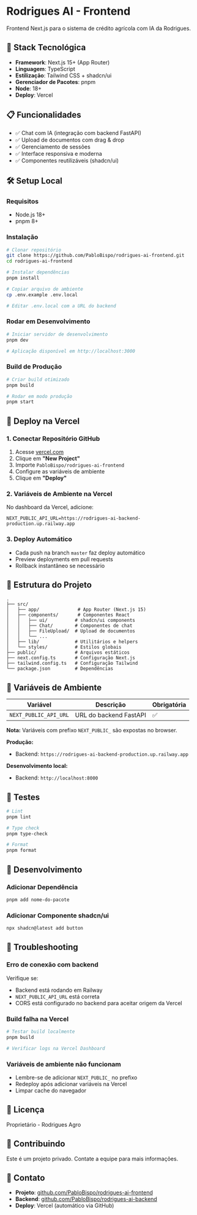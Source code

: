 # Rodrigues AI - Frontend

Frontend Next.js para o sistema de crédito agrícola com IA da Rodrigues.

## 🚀 Stack Tecnológica

- **Framework**: Next.js 15+ (App Router)
- **Linguagem**: TypeScript
- **Estilização**: Tailwind CSS + shadcn/ui
- **Gerenciador de Pacotes**: pnpm
- **Node**: 18+
- **Deploy**: Vercel

## 📋 Funcionalidades

- ✅ Chat com IA (integração com backend FastAPI)
- ✅ Upload de documentos com drag & drop
- ✅ Gerenciamento de sessões
- ✅ Interface responsiva e moderna
- ✅ Componentes reutilizáveis (shadcn/ui)

## 🛠️ Setup Local

### Requisitos

- Node.js 18+
- pnpm 8+

### Instalação

```bash
# Clonar repositório
git clone https://github.com/PabloBispo/rodrigues-ai-frontend.git
cd rodrigues-ai-frontend

# Instalar dependências
pnpm install

# Copiar arquivo de ambiente
cp .env.example .env.local

# Editar .env.local com a URL do backend
```

### Rodar em Desenvolvimento

```bash
# Iniciar servidor de desenvolvimento
pnpm dev

# Aplicação disponível em http://localhost:3000
```

### Build de Produção

```bash
# Criar build otimizado
pnpm build

# Rodar em modo produção
pnpm start
```

## 🚀 Deploy na Vercel

### 1. Conectar Repositório GitHub

1. Acesse [vercel.com](https://vercel.com)
2. Clique em **"New Project"**
3. Importe `PabloBispo/rodrigues-ai-frontend`
4. Configure as variáveis de ambiente
5. Clique em **"Deploy"**

### 2. Variáveis de Ambiente na Vercel

No dashboard da Vercel, adicione:

```
NEXT_PUBLIC_API_URL=https://rodrigues-ai-backend-production.up.railway.app
```

### 3. Deploy Automático

- Cada push na branch `master` faz deploy automático
- Preview deployments em pull requests
- Rollback instantâneo se necessário

## 📁 Estrutura do Projeto

```
.
├── src/
│   ├── app/              # App Router (Next.js 15)
│   ├── components/       # Componentes React
│   │   ├── ui/          # shadcn/ui components
│   │   ├── Chat/        # Componentes de chat
│   │   ├── FileUpload/  # Upload de documentos
│   │   └── ...
│   ├── lib/             # Utilitários e helpers
│   └── styles/          # Estilos globais
├── public/              # Arquivos estáticos
├── next.config.ts       # Configuração Next.js
├── tailwind.config.ts   # Configuração Tailwind
└── package.json         # Dependências
```

## 🔐 Variáveis de Ambiente

| Variável              | Descrição              | Obrigatória |
| --------------------- | ---------------------- | ----------- |
| `NEXT_PUBLIC_API_URL` | URL do backend FastAPI | ✅          |

**Nota:** Variáveis com prefixo `NEXT_PUBLIC_` são expostas no browser.

**Produção:**

- Backend: `https://rodrigues-ai-backend-production.up.railway.app`

**Desenvolvimento local:**

- Backend: `http://localhost:8000`

## 🧪 Testes

```bash
# Lint
pnpm lint

# Type check
pnpm type-check

# Format
pnpm format
```

## 🔧 Desenvolvimento

### Adicionar Dependência

```bash
pnpm add nome-do-pacote
```

### Adicionar Componente shadcn/ui

```bash
npx shadcn@latest add button
```

## 🐛 Troubleshooting

### Erro de conexão com backend

Verifique se:

- Backend está rodando em Railway
- `NEXT_PUBLIC_API_URL` está correta
- CORS está configurado no backend para aceitar origem da Vercel

### Build falha na Vercel

```bash
# Testar build localmente
pnpm build

# Verificar logs na Vercel Dashboard
```

### Variáveis de ambiente não funcionam

- Lembre-se de adicionar `NEXT_PUBLIC_` no prefixo
- Redeploy após adicionar variáveis na Vercel
- Limpar cache do navegador

## 📝 Licença

Proprietário - Rodrigues Agro

## 🤝 Contribuindo

Este é um projeto privado. Contate a equipe para mais informações.

## 📧 Contato

- **Projeto**: [github.com/PabloBispo/rodrigues-ai-frontend](https://github.com/PabloBispo/rodrigues-ai-frontend)
- **Backend**: [github.com/PabloBispo/rodrigues-ai-backend](https://github.com/PabloBispo/rodrigues-ai-backend)
- **Deploy**: Vercel (automático via GitHub)
